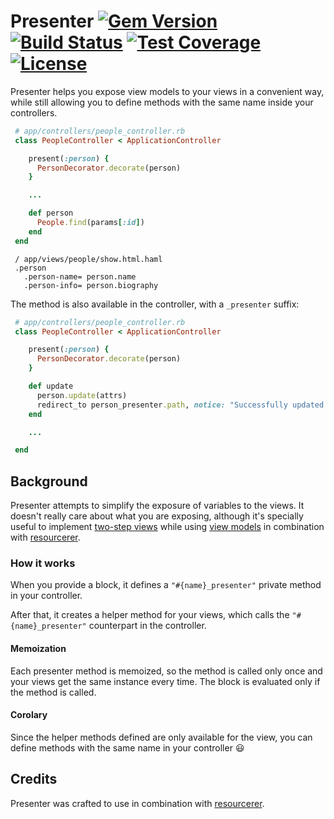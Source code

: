 Presenter [![Gem Version](https://badge.fury.io/rb/presenter_rails.svg)](https://rubygems.org/gems/presenter_rails) [![Build Status](https://github.com/ElMassimo/presenter_rails/workflows/build/badge.svg)](https://github.com/ElMassimo/presenter_rails/actions) [![Test Coverage](https://codeclimate.com/github/ElMassimo/presenter_rails/badges/coverage.svg)](https://codeclimate.com/github/ElMassimo/presenter_rails) [![License](https://img.shields.io/badge/license-MIT-blue.svg)](https://github.com/ElMassimo/presenter_rails/blob/master/LICENSE.txt)
=====================

Presenter helps you expose view models to your views in a convenient way, while
still allowing you to define methods with the same name inside your controllers.

```ruby
 # app/controllers/people_controller.rb
 class PeopleController < ApplicationController

    present(:person) {
      PersonDecorator.decorate(person)
    }

    ...

    def person
      People.find(params[:id])
    end
 end
```

```haml
 / app/views/people/show.html.haml
 .person
   .person-name= person.name
   .person-info= person.biography
```

The method is also available in the controller, with a `_presenter` suffix:
```ruby
 # app/controllers/people_controller.rb
 class PeopleController < ApplicationController

    present(:person) {
      PersonDecorator.decorate(person)
    }

    def update
      person.update(attrs)
      redirect_to person_presenter.path, notice: "Successfully updated."
    end

    ...

 end
```

## Background
Presenter attempts to simplify the exposure of variables to the views. It doesn't really care
about what you are exposing, although it's specially useful to implement [two-step views](http://martinfowler.com/eaaCatalog/twoStepView.html) while using
[view models](https://github.com/drapergem/draper) in combination with [resourcerer](https://github.com/ElMassimo/resourcerer).

### How it works

When you provide a block, it defines a `"#{name}_presenter"` private method in your controller.

After that, it creates a helper method for your views, which calls the `"#{name}_presenter"` counterpart in the controller.

#### Memoization
Each presenter method is memoized, so the method is called only once and your views get the same instance every time. The block is evaluated only if the method is called.

#### Corolary
Since the helper methods defined are only available for the view, you can define methods with the same name in your controller :smiley:

Credits
--------
Presenter was crafted to use in combination with [resourcerer](https://github.com/ElMassimo/resourcerer).
